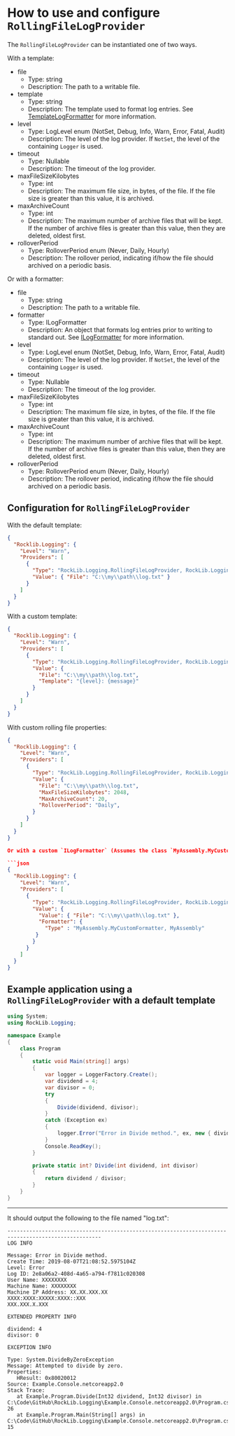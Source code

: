 # How to use and configure `RollingFileLogProvider`

The `RollingFileLogProvider` can be instantiated one of two ways.

With a template:
- file
  - Type: string
  - Description: The path to a writable file.
- template
  - Type: string
  - Description: The template used to format log entries. See [TemplateLogFormatter](Formatting.md#template) for more information.
- level
  - Type: LogLevel enum (NotSet, Debug, Info, Warn, Error, Fatal, Audit)
  - Description: The level of the log provider. If `NotSet`, the level of the containing `Logger` is used.
- timeout
  - Type: Nullable<TimeSpan>
  - Description: The timeout of the log provider.
- maxFileSizeKilobytes
  - Type: int
  - Description: The maximum file size, in bytes, of the file. If the file size is greater than this value, it is archived.
- maxArchiveCount
  - Type: int
  - Description: The maximum number of archive files that will be kept. If the number of archive files is greater than this value, then they are deleted, oldest first.
- rolloverPeriod
  - Type: RolloverPeriod enum (Never, Daily, Hourly)
  - Description: The rollover period, indicating if/how the file should archived on a periodic basis.

Or with a formatter:
- file
  - Type: string
  - Description: The path to a writable file.
- formatter
  - Type: ILogFormatter
  - Description: An object that formats log entries prior to writing to standard out. See [ILogFormatter](Formatting.md#ilogformatter) for more information.
- level
  - Type: LogLevel enum (NotSet, Debug, Info, Warn, Error, Fatal, Audit)
  - Description: The level of the log provider. If `NotSet`, the level of the containing `Logger` is used.
- timeout
  - Type: Nullable<TimeSpan>
  - Description: The timeout of the log provider.
- maxFileSizeKilobytes
  - Type: int
  - Description: The maximum file size, in bytes, of the file. If the file size is greater than this value, it is archived.
- maxArchiveCount
  - Type: int
  - Description: The maximum number of archive files that will be kept. If the number of archive files is greater than this value, then they are deleted, oldest first.
- rolloverPeriod
  - Type: RolloverPeriod enum (Never, Daily, Hourly)
  - Description: The rollover period, indicating if/how the file should archived on a periodic basis.

## Configuration for `RollingFileLogProvider`

With the default template:

```json
{
  "Rocklib.Logging": {
    "Level": "Warn",
    "Providers": [
      {
        "Type": "RockLib.Logging.RollingFileLogProvider, RockLib.Logging",
        "Value": { "File": "C:\\my\\path\\log.txt" }
      }
    ]
  }
}
```

With a custom template:

```json
{
  "Rocklib.Logging": {
    "Level": "Warn",
    "Providers": [
      {
        "Type": "RockLib.Logging.RollingFileLogProvider, RockLib.Logging",
        "Value": {
          "File": "C:\\my\\path\\log.txt",
          "Template": "{level}: {message}"
        }
      }
    ]
  }
}
```

With custom rolling file properties:

```json
{
  "Rocklib.Logging": {
    "Level": "Warn",
    "Providers": [
      {
        "Type": "RockLib.Logging.RollingFileLogProvider, RockLib.Logging",
        "Value": {
          "File": "C:\\my\\path\\log.txt",
          "MaxFileSizeKilobytes": 2048,
          "MaxArchiveCount": 20,
          "RolloverPeriod": "Daily",
        }
      }
    ]
  }
}

Or with a custom `ILogFormatter` (Assumes the class `MyAssembly.MyCustomFormatter` exists in the `MyAssembly` assembly):

```json
{
  "Rocklib.Logging": {
    "Level": "Warn",
    "Providers": [
      {
        "Type": "RockLib.Logging.RollingFileLogProvider, RockLib.Logging",
        "Value": {
          "Value": { "File": "C:\\my\\path\\log.txt" },
          "Formatter": {
            "Type" : "MyAssembly.MyCustomFormatter, MyAssembly"
         }
        }
      }
    ]
  }
}
```

## Example application using a `RollingFileLogProvider` with a default template

```c#
using System;
using RockLib.Logging;

namespace Example
{
    class Program
    {
        static void Main(string[] args)
        {
            var logger = LoggerFactory.Create();
            var dividend = 4;
            var divisor = 0;
            try
            {
                Divide(dividend, divisor);
            }
            catch (Exception ex)
            {
                logger.Error("Error in Divide method.", ex, new { dividend, divisor });
            }
            Console.ReadKey();
        }

        private static int? Divide(int dividend, int divisor)
        {
            return dividend / divisor;
        }
    }
}
```

---

It should output the following to the file named "log.txt":

```
----------------------------------------------------------------------------------------------------
LOG INFO

Message: Error in Divide method.
Create Time: 2019-08-07T21:08:52.5975104Z
Level: Error
Log ID: 2e8a06a2-408d-4a65-a794-f7811c020308
User Name: XXXXXXXX
Machine Name: XXXXXXXX
Machine IP Address: XX.XX.XXX.XX
XXXX:XXXX:XXXXX:XXXX::XXX
XXX.XXX.X.XXX

EXTENDED PROPERTY INFO

dividend: 4
divisor: 0

EXCEPTION INFO

Type: System.DivideByZeroException
Message: Attempted to divide by zero.
Properties:
   HResult: 0x80020012
Source: Example.Console.netcoreapp2.0
Stack Trace:
   at Example.Program.Divide(Int32 dividend, Int32 divisor) in C:\Code\GitHub\RockLib.Logging\Example.Console.netcoreapp2.0\Program.cs:line 26
   at Example.Program.Main(String[] args) in C:\Code\GitHub\RockLib.Logging\Example.Console.netcoreapp2.0\Program.cs:line 15
```
